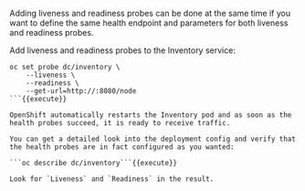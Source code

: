 Adding liveness and readiness probes can be done at the same time if you want to define the same health endpoint 
and parameters for both liveness and readiness probes. 

Add liveness and readiness probes to the Inventory service:

```
oc set probe dc/inventory \
    --liveness \
    --readiness \
    --get-url=http://:8080/node
```{{execute}}

OpenShift automatically restarts the Inventory pod and as soon as the health probes succeed, it is ready to receive traffic. 

You can get a detailed look into the deployment config and verify that the health probes are in fact configured as you wanted:

```oc describe dc/inventory```{{execute}}

Look for `Liveness` and `Readiness` in the result.